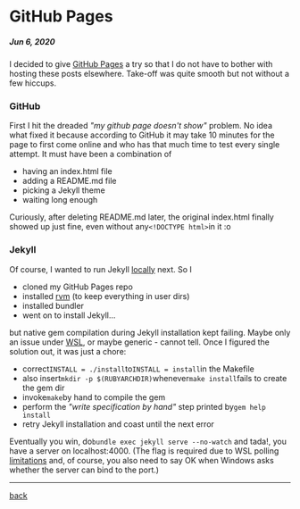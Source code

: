 # GitHub Pages

##### Jun 6, 2020

I decided to give [GitHub Pages](https://pages.github.com/) a try so that I do not have to bother with hosting these posts 
elsewhere. Take-off was quite smooth but not without a few hiccups.

### GitHub 

First I hit the dreaded *"my github page doesn't show"* problem. No idea what fixed it
because according to GitHub it may take 10 minutes for the page to first come online and who has that
much time to test every single attempt. It must have been a combination of

* having an index.html file
* adding a README.md file
* picking a Jekyll theme
* waiting long enough

Curiously, after deleting README.md later, the original index.html finally showed up just fine, 
even without any`<!DOCTYPE html>`in it :o

### Jekyll

Of course, I wanted to run Jekyll [locally](https://help.github.com/en/github/working-with-github-pages/testing-your-github-pages-site-locally-with-jekyll) next. 
So I 

* cloned my GitHub Pages repo
* installed [rvm](https://rvm.io/rvm/install) (to keep everything in user dirs)
* installed bundler
* went on to install Jekyll...

but native gem compilation during Jekyll installation kept failing. 
Maybe only an issue under [WSL](https://en.wikipedia.org/wiki/Windows_Subsystem_for_Linux),
or maybe generic - cannot tell.
Once I figured the solution out, it was just a chore:

* correct`INSTALL = ./install`to`INSTALL = install`in the Makefile
* also insert`mkdir -p $(RUBYARCHDIR)`whenever`make install`fails to create the gem dir
* invoke`make`by hand to compile the gem
* perform the *"write specification by hand"* step printed by`gem help install`
* retry Jekyll installation and coast until the next error
 
Eventually you win, 
do`bundle exec jekyll serve --no-watch` and tada!, you have a server on localhost:4000.
(The flag is required due to WSL polling [limitations](https://github.com/microsoft/WSL/issues/216) and, of course, 
you also need to say OK when Windows asks whether the server can bind to the port.)

---

[back](/)

